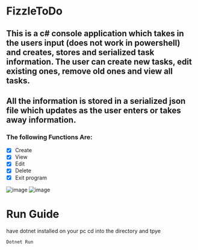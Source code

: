# FizzleToDo

## This is a c# console application which takes in the users input (does not work in powershell) and creates, stores and serialized task information. The user can create new tasks, edit existing ones, remove old ones and view all tasks.

## All the information is stored in a serialized json file which updates as the user enters or takes away information.

### The following Functions Are:

- [x] Create
- [x] View
- [x] Edit
- [x] Delete
- [x] Exit program

![image](https://user-images.githubusercontent.com/25106878/205512778-106b57c0-ec27-4c59-8f95-1f12b258585b.png)
![image](https://user-images.githubusercontent.com/25106878/205512841-d0259f95-d0d7-4a13-9df8-03064c2e0ec9.png)

# Run Guide
have dotnet installed on your pc
cd into the directory and tpye 
```
Dotnet Run
```
